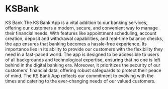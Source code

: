 # KSBank
KS Bank
The KS Bank App is a vital addition to our banking services, offering our customers a modern, secure, and convenient way to manage their financial needs. With features like appointment scheduling, account creation, deposit and withdrawal capabilities, and real-time balance checks, the app ensures that banking becomes a hassle-free experience. Its importance lies in its ability to provide our customers with the flexibility they need in a fast-paced world. The app is designed to be accessible to users of all backgrounds and technological expertise, ensuring that no one is left behind in the digital banking era. Moreover, it prioritizes the security of our customers' financial data, offering robust safeguards to protect their peace of mind. The KS Bank App reflects our commitment to evolving with the times and catering to the ever-changing needs of our valued customers.
